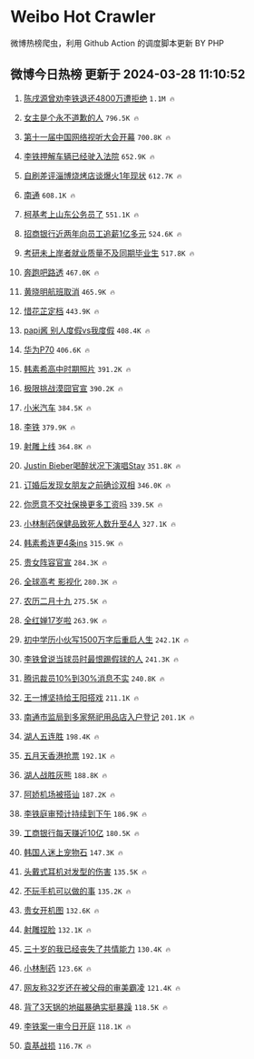 # Weibo Hot Crawler 



微博热榜爬虫，利用 Github Action 的调度脚本更新 BY PHP 


## 微博今日热榜 更新于 2024-03-28 11:10:52 
1. [陈戌源曾劝李铁退还4800万遭拒绝](https://s.weibo.com/weibo?q=%23%E9%99%88%E6%88%8C%E6%BA%90%E6%9B%BE%E5%8A%9D%E6%9D%8E%E9%93%81%E9%80%80%E8%BF%984800%E4%B8%87%E9%81%AD%E6%8B%92%E7%BB%9D%23&t=31&band_rank=1&Refer=top) `1.1M 🔥` 

1. [女主是个永不道歉的人](https://s.weibo.com/weibo?q=%E5%A5%B3%E4%B8%BB%E6%98%AF%E4%B8%AA%E6%B0%B8%E4%B8%8D%E9%81%93%E6%AD%89%E7%9A%84%E4%BA%BA&t=31&band_rank=2&Refer=top) `796.5K 🔥` 

1. [第十一届中国网络视听大会开幕](https://s.weibo.com/weibo?q=%23%E7%AC%AC%E5%8D%81%E4%B8%80%E5%B1%8A%E4%B8%AD%E5%9B%BD%E7%BD%91%E7%BB%9C%E8%A7%86%E5%90%AC%E5%A4%A7%E4%BC%9A%E5%BC%80%E5%B9%95%23&t=31&band_rank=3&Refer=top) `700.8K 🔥` 

1. [李铁押解车辆已经驶入法院](https://s.weibo.com/weibo?q=%23%E6%9D%8E%E9%93%81%E6%8A%BC%E8%A7%A3%E8%BD%A6%E8%BE%86%E5%B7%B2%E7%BB%8F%E9%A9%B6%E5%85%A5%E6%B3%95%E9%99%A2%23&t=31&band_rank=4&Refer=top) `652.9K 🔥` 

1. [自刷差评淄博烧烤店谈爆火1年现状](https://s.weibo.com/weibo?q=%23%E8%87%AA%E5%88%B7%E5%B7%AE%E8%AF%84%E6%B7%84%E5%8D%9A%E7%83%A7%E7%83%A4%E5%BA%97%E8%B0%88%E7%88%86%E7%81%AB1%E5%B9%B4%E7%8E%B0%E7%8A%B6%23&t=31&band_rank=5&Refer=top) `612.7K 🔥` 

1. [南通](https://s.weibo.com/weibo?q=%E5%8D%97%E9%80%9A&t=31&band_rank=6&Refer=top) `608.1K 🔥` 

1. [柯基考上山东公务员了](https://s.weibo.com/weibo?q=%E6%9F%AF%E5%9F%BA%E8%80%83%E4%B8%8A%E5%B1%B1%E4%B8%9C%E5%85%AC%E5%8A%A1%E5%91%98%E4%BA%86&t=31&band_rank=7&Refer=top) `551.1K 🔥` 

1. [招商银行近两年向员工追薪1亿多元](https://s.weibo.com/weibo?q=%23%E6%8B%9B%E5%95%86%E9%93%B6%E8%A1%8C%E8%BF%91%E4%B8%A4%E5%B9%B4%E5%90%91%E5%91%98%E5%B7%A5%E8%BF%BD%E8%96%AA1%E4%BA%BF%E5%A4%9A%E5%85%83%23&t=31&band_rank=8&Refer=top) `524.6K 🔥` 

1. [考研未上岸者就业质量不及同期毕业生](https://s.weibo.com/weibo?q=%23%E8%80%83%E7%A0%94%E6%9C%AA%E4%B8%8A%E5%B2%B8%E8%80%85%E5%B0%B1%E4%B8%9A%E8%B4%A8%E9%87%8F%E4%B8%8D%E5%8F%8A%E5%90%8C%E6%9C%9F%E6%AF%95%E4%B8%9A%E7%94%9F%23&t=31&band_rank=9&Refer=top) `517.8K 🔥` 

1. [奔跑吧路透](https://s.weibo.com/weibo?q=%E5%A5%94%E8%B7%91%E5%90%A7%E8%B7%AF%E9%80%8F&t=31&band_rank=10&Refer=top) `467.0K 🔥` 

1. [黄晓明航班取消](https://s.weibo.com/weibo?q=%23%E9%BB%84%E6%99%93%E6%98%8E%E8%88%AA%E7%8F%AD%E5%8F%96%E6%B6%88%23&t=31&band_rank=11&Refer=top) `465.9K 🔥` 

1. [惜花芷定档](https://s.weibo.com/weibo?q=%23%E6%83%9C%E8%8A%B1%E8%8A%B7%E5%AE%9A%E6%A1%A3%23&t=31&band_rank=12&Refer=top) `443.9K 🔥` 

1. [papi酱 别人度假vs我度假](https://s.weibo.com/weibo?q=papi%E9%85%B1%20%E5%88%AB%E4%BA%BA%E5%BA%A6%E5%81%87vs%E6%88%91%E5%BA%A6%E5%81%87&t=31&band_rank=13&Refer=top) `408.4K 🔥` 

1. [华为P70](https://s.weibo.com/weibo?q=%E5%8D%8E%E4%B8%BAP70&t=31&band_rank=14&Refer=top) `406.6K 🔥` 

1. [韩素希高中时期照片](https://s.weibo.com/weibo?q=%23%E9%9F%A9%E7%B4%A0%E5%B8%8C%E9%AB%98%E4%B8%AD%E6%97%B6%E6%9C%9F%E7%85%A7%E7%89%87%23&t=31&band_rank=15&Refer=top) `391.2K 🔥` 

1. [极限挑战漠囧官宣](https://s.weibo.com/weibo?q=%23%E6%9E%81%E9%99%90%E6%8C%91%E6%88%98%E6%BC%A0%E5%9B%A7%E5%AE%98%E5%AE%A3%23&t=31&band_rank=16&Refer=top) `390.2K 🔥` 

1. [小米汽车](https://s.weibo.com/weibo?q=%E5%B0%8F%E7%B1%B3%E6%B1%BD%E8%BD%A6&t=31&band_rank=17&Refer=top) `384.5K 🔥` 

1. [李铁](https://s.weibo.com/weibo?q=%E6%9D%8E%E9%93%81&t=31&band_rank=18&Refer=top) `379.9K 🔥` 

1. [射雕上线](https://s.weibo.com/weibo?q=%E5%B0%84%E9%9B%95%E4%B8%8A%E7%BA%BF&t=31&band_rank=19&Refer=top) `364.8K 🔥` 

1. [Justin Bieber喝醉状况下演唱Stay](https://s.weibo.com/weibo?q=Justin%20Bieber%E5%96%9D%E9%86%89%E7%8A%B6%E5%86%B5%E4%B8%8B%E6%BC%94%E5%94%B1Stay&t=31&band_rank=20&Refer=top) `351.8K 🔥` 

1. [订婚后发现女朋友之前确诊双相](https://s.weibo.com/weibo?q=%23%E8%AE%A2%E5%A9%9A%E5%90%8E%E5%8F%91%E7%8E%B0%E5%A5%B3%E6%9C%8B%E5%8F%8B%E4%B9%8B%E5%89%8D%E7%A1%AE%E8%AF%8A%E5%8F%8C%E7%9B%B8%23&t=31&band_rank=21&Refer=top) `346.0K 🔥` 

1. [你愿意不交社保换更多工资吗](https://s.weibo.com/weibo?q=%23%E4%BD%A0%E6%84%BF%E6%84%8F%E4%B8%8D%E4%BA%A4%E7%A4%BE%E4%BF%9D%E6%8D%A2%E6%9B%B4%E5%A4%9A%E5%B7%A5%E8%B5%84%E5%90%97%23&t=31&band_rank=22&Refer=top) `339.5K 🔥` 

1. [小林制药保健品致死人数升至4人](https://s.weibo.com/weibo?q=%23%E5%B0%8F%E6%9E%97%E5%88%B6%E8%8D%AF%E4%BF%9D%E5%81%A5%E5%93%81%E8%87%B4%E6%AD%BB%E4%BA%BA%E6%95%B0%E5%8D%87%E8%87%B34%E4%BA%BA%23&t=31&band_rank=23&Refer=top) `327.1K 🔥` 

1. [韩素希连更4条ins](https://s.weibo.com/weibo?q=%23%E9%9F%A9%E7%B4%A0%E5%B8%8C%E8%BF%9E%E6%9B%B44%E6%9D%A1ins%23&t=31&band_rank=24&Refer=top) `315.9K 🔥` 

1. [贵女阵容官宣](https://s.weibo.com/weibo?q=%23%E8%B4%B5%E5%A5%B3%E9%98%B5%E5%AE%B9%E5%AE%98%E5%AE%A3%23&t=31&band_rank=25&Refer=top) `284.3K 🔥` 

1. [全球高考 影视化](https://s.weibo.com/weibo?q=%E5%85%A8%E7%90%83%E9%AB%98%E8%80%83%20%E5%BD%B1%E8%A7%86%E5%8C%96&t=31&band_rank=26&Refer=top) `280.3K 🔥` 

1. [农历二月十九](https://s.weibo.com/weibo?q=%23%E5%86%9C%E5%8E%86%E4%BA%8C%E6%9C%88%E5%8D%81%E4%B9%9D%23&t=31&band_rank=27&Refer=top) `275.5K 🔥` 

1. [全红婵17岁啦](https://s.weibo.com/weibo?q=%23%E5%85%A8%E7%BA%A2%E5%A9%B517%E5%B2%81%E5%95%A6%23&t=31&band_rank=28&Refer=top) `263.9K 🔥` 

1. [初中学历小伙写1500万字后重启人生](https://s.weibo.com/weibo?q=%23%E5%88%9D%E4%B8%AD%E5%AD%A6%E5%8E%86%E5%B0%8F%E4%BC%99%E5%86%991500%E4%B8%87%E5%AD%97%E5%90%8E%E9%87%8D%E5%90%AF%E4%BA%BA%E7%94%9F%23&t=31&band_rank=29&Refer=top) `242.1K 🔥` 

1. [李铁曾说当球员时最恨踢假球的人](https://s.weibo.com/weibo?q=%23%E6%9D%8E%E9%93%81%E6%9B%BE%E8%AF%B4%E5%BD%93%E7%90%83%E5%91%98%E6%97%B6%E6%9C%80%E6%81%A8%E8%B8%A2%E5%81%87%E7%90%83%E7%9A%84%E4%BA%BA%23&t=31&band_rank=30&Refer=top) `241.3K 🔥` 

1. [腾讯裁员10%到30%消息不实](https://s.weibo.com/weibo?q=%23%E8%85%BE%E8%AE%AF%E8%A3%81%E5%91%9810%25%E5%88%B030%25%E6%B6%88%E6%81%AF%E4%B8%8D%E5%AE%9E%23&t=31&band_rank=31&Refer=top) `240.8K 🔥` 

1. [王一博坚持给王阳搭戏](https://s.weibo.com/weibo?q=%23%E7%8E%8B%E4%B8%80%E5%8D%9A%E5%9D%9A%E6%8C%81%E7%BB%99%E7%8E%8B%E9%98%B3%E6%90%AD%E6%88%8F%23&t=31&band_rank=32&Refer=top) `211.1K 🔥` 

1. [南通市监局到多家祭祀用品店入户登记](https://s.weibo.com/weibo?q=%23%E5%8D%97%E9%80%9A%E5%B8%82%E7%9B%91%E5%B1%80%E5%88%B0%E5%A4%9A%E5%AE%B6%E7%A5%AD%E7%A5%80%E7%94%A8%E5%93%81%E5%BA%97%E5%85%A5%E6%88%B7%E7%99%BB%E8%AE%B0%23&t=31&band_rank=33&Refer=top) `201.1K 🔥` 

1. [湖人五连胜](https://s.weibo.com/weibo?q=%E6%B9%96%E4%BA%BA%E4%BA%94%E8%BF%9E%E8%83%9C&t=31&band_rank=34&Refer=top) `198.4K 🔥` 

1. [五月天香港抢票](https://s.weibo.com/weibo?q=%E4%BA%94%E6%9C%88%E5%A4%A9%E9%A6%99%E6%B8%AF%E6%8A%A2%E7%A5%A8&t=31&band_rank=35&Refer=top) `192.1K 🔥` 

1. [湖人战胜灰熊](https://s.weibo.com/weibo?q=%23%E6%B9%96%E4%BA%BA%E6%88%98%E8%83%9C%E7%81%B0%E7%86%8A%23&t=31&band_rank=36&Refer=top) `188.8K 🔥` 

1. [阿娇机场被搭讪](https://s.weibo.com/weibo?q=%23%E9%98%BF%E5%A8%87%E6%9C%BA%E5%9C%BA%E8%A2%AB%E6%90%AD%E8%AE%AA%23&t=31&band_rank=37&Refer=top) `187.2K 🔥` 

1. [李铁庭审预计持续到下午](https://s.weibo.com/weibo?q=%23%E6%9D%8E%E9%93%81%E5%BA%AD%E5%AE%A1%E9%A2%84%E8%AE%A1%E6%8C%81%E7%BB%AD%E5%88%B0%E4%B8%8B%E5%8D%88%23&t=31&band_rank=38&Refer=top) `186.9K 🔥` 

1. [工商银行每天赚近10亿](https://s.weibo.com/weibo?q=%23%E5%B7%A5%E5%95%86%E9%93%B6%E8%A1%8C%E6%AF%8F%E5%A4%A9%E8%B5%9A%E8%BF%9110%E4%BA%BF%23&t=31&band_rank=39&Refer=top) `180.5K 🔥` 

1. [韩国人迷上宠物石](https://s.weibo.com/weibo?q=%23%E9%9F%A9%E5%9B%BD%E4%BA%BA%E8%BF%B7%E4%B8%8A%E5%AE%A0%E7%89%A9%E7%9F%B3%23&t=31&band_rank=40&Refer=top) `147.3K 🔥` 

1. [头戴式耳机对发型的伤害](https://s.weibo.com/weibo?q=%23%E5%A4%B4%E6%88%B4%E5%BC%8F%E8%80%B3%E6%9C%BA%E5%AF%B9%E5%8F%91%E5%9E%8B%E7%9A%84%E4%BC%A4%E5%AE%B3%23&t=31&band_rank=41&Refer=top) `135.5K 🔥` 

1. [不玩手机可以做的事](https://s.weibo.com/weibo?q=%23%E4%B8%8D%E7%8E%A9%E6%89%8B%E6%9C%BA%E5%8F%AF%E4%BB%A5%E5%81%9A%E7%9A%84%E4%BA%8B%23&t=31&band_rank=42&Refer=top) `135.2K 🔥` 

1. [贵女开机图](https://s.weibo.com/weibo?q=%23%E8%B4%B5%E5%A5%B3%E5%BC%80%E6%9C%BA%E5%9B%BE%23&t=31&band_rank=43&Refer=top) `132.6K 🔥` 

1. [射雕捏脸](https://s.weibo.com/weibo?q=%E5%B0%84%E9%9B%95%E6%8D%8F%E8%84%B8&t=31&band_rank=44&Refer=top) `132.1K 🔥` 

1. [三十岁的我已经丧失了共情能力](https://s.weibo.com/weibo?q=%E4%B8%89%E5%8D%81%E5%B2%81%E7%9A%84%E6%88%91%E5%B7%B2%E7%BB%8F%E4%B8%A7%E5%A4%B1%E4%BA%86%E5%85%B1%E6%83%85%E8%83%BD%E5%8A%9B&t=31&band_rank=45&Refer=top) `130.4K 🔥` 

1. [小林制药](https://s.weibo.com/weibo?q=%E5%B0%8F%E6%9E%97%E5%88%B6%E8%8D%AF&t=31&band_rank=46&Refer=top) `123.6K 🔥` 

1. [网友称32岁还在被父母的审美霸凌](https://s.weibo.com/weibo?q=%23%E7%BD%91%E5%8F%8B%E7%A7%B032%E5%B2%81%E8%BF%98%E5%9C%A8%E8%A2%AB%E7%88%B6%E6%AF%8D%E7%9A%84%E5%AE%A1%E7%BE%8E%E9%9C%B8%E5%87%8C%23&t=31&band_rank=47&Refer=top) `121.4K 🔥` 

1. [背了3天锅的地磁暴确实挺暴躁](https://s.weibo.com/weibo?q=%23%E8%83%8C%E4%BA%863%E5%A4%A9%E9%94%85%E7%9A%84%E5%9C%B0%E7%A3%81%E6%9A%B4%E7%A1%AE%E5%AE%9E%E6%8C%BA%E6%9A%B4%E8%BA%81%23&t=31&band_rank=48&Refer=top) `118.5K 🔥` 

1. [李铁案一审今日开庭](https://s.weibo.com/weibo?q=%23%E6%9D%8E%E9%93%81%E6%A1%88%E4%B8%80%E5%AE%A1%E4%BB%8A%E6%97%A5%E5%BC%80%E5%BA%AD%23&t=31&band_rank=49&Refer=top) `118.1K 🔥` 

1. [袁基战损](https://s.weibo.com/weibo?q=%E8%A2%81%E5%9F%BA%E6%88%98%E6%8D%9F&t=31&band_rank=50&Refer=top) `116.7K 🔥` 


